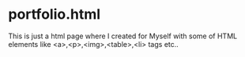 # portfolio.html
This is just a html page where I created for Myself with some of HTML elements like &lt;a>,&lt;p>,&lt;img>,&lt;table>,&lt;li> tags etc..
